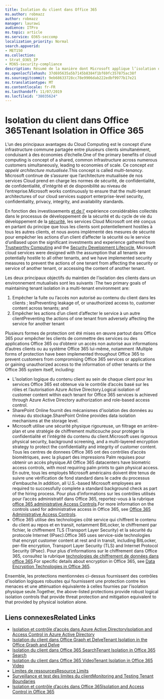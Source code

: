 ```yaml
---
title: Isolation du client dans Office 365
ms.author: robmazz
author: robmazz
manager: laurawi
audience: ITPro
ms.topic: article
ms.service: O365-seccomp
localization_priority: Normal
search.appverid:
- MET150
ms.collection:
- Strat_O365_IP
- M365-security-compliance
description: Résumé de la manière dont Microsoft applique l’isolation du client pour Office 365.
ms.openlocfilehash: 37d695635a5b7145b8384f1bf69fc357875ac38f
ms.sourcegitcommit: 9eb68633728cc78e9906dab222edbf9977b17e21
ms.translationtype: MT
ms.contentlocale: fr-FR
ms.lasthandoff: 11/07/2019
ms.locfileid: "38035624"
---
```

# <a name="tenant-isolation-in-office-365"></a><span data-ttu-id="c3065-103">Isolation du client dans Office 365</span><span class="sxs-lookup"><span data-stu-id="c3065-103">Tenant Isolation in Office 365</span></span>

<span data-ttu-id="c3065-104">L’un des principaux avantages du Cloud Computing est le concept d’une infrastructure commune partagée entre plusieurs clients simultanément, conduisant à des économies d’échelle.</span><span class="sxs-lookup"><span data-stu-id="c3065-104">One of the primary benefits of cloud computing is concept of a shared, common infrastructure across numerous customers simultaneously, leading to economies of scale.</span></span> <span data-ttu-id="c3065-105">Ce concept *est appelé architecture mutualisée*.</span><span class="sxs-lookup"><span data-stu-id="c3065-105">This concept is called *multi-tenancy*.</span></span> <span data-ttu-id="c3065-106">Microsoft continue de s’assurer que l’architecture mutualisée de nos services Cloud prend en charge les normes de sécurité, de confidentialité, de confidentialité, d’intégrité et de disponibilité au niveau de l’entreprise.</span><span class="sxs-lookup"><span data-stu-id="c3065-106">Microsoft works continuously to ensure that the multi-tenant architectures of our cloud services support enterprise-level security, confidentiality, privacy, integrity, and availability standards.</span></span>

<span data-ttu-id="c3065-107">En fonction des investissements [et de l'](https://www.microsoft.com/trust-center) expérience considérables collectés dans le processus de développement de la sécurité et du cycle de vie du développement de la [sécurité](https://www.microsoft.com/securityengineering/sdl/), les services Cloud Microsoft ont été conçus en partant du principe que tous les clients sont potentiellement hostiles à tous les autres clients, et nous avons implémenté des mesures de sécurité pour empêcher les actions d’un client d’affecter la sécurité ou le service d’un</span><span class="sxs-lookup"><span data-stu-id="c3065-107">Based upon the significant investments and experience gathered from [Trustworthy Computing](https://www.microsoft.com/trust-center) and the [Security Development Lifecycle](https://www.microsoft.com/securityengineering/sdl/), Microsoft cloud services were designed with the assumption that all tenants are potentially hostile to all other tenants, and we have implemented security measures to prevent the actions of one tenant from affecting the security or service of another tenant, or accessing the content of another tenant.</span></span>

<span data-ttu-id="c3065-108">Les deux principaux objectifs du maintien de l’isolation des clients dans un environnement mutualisés sont les suivants :</span><span class="sxs-lookup"><span data-stu-id="c3065-108">The two primary goals of maintaining tenant isolation in a multi-tenant environment are:</span></span>

1.  <span data-ttu-id="c3065-109">Empêcher la fuite ou l’accès non autorisé au contenu du client dans les clients ; les</span><span class="sxs-lookup"><span data-stu-id="c3065-109">Preventing leakage of, or unauthorized access to, customer content across tenants; and</span></span>
2.  <span data-ttu-id="c3065-110">Empêcher les actions d’un client d’affecter le service à un autre client</span><span class="sxs-lookup"><span data-stu-id="c3065-110">Preventing the actions of one tenant from adversely affecting the service for another tenant</span></span>

<span data-ttu-id="c3065-111">Plusieurs formes de protection ont été mises en œuvre partout dans Office 365 pour empêcher les clients de commettre des services ou des applications Office 365 ou d’obtenir un accès non autorisé aux informations d’autres clients ou au système Office 365 lui-même, notamment :</span><span class="sxs-lookup"><span data-stu-id="c3065-111">Multiple forms of protection have been implemented throughout Office 365 to prevent customers from compromising Office 365 services or applications or gaining unauthorized access to the information of other tenants or the Office 365 system itself, including:</span></span>

- <span data-ttu-id="c3065-112">L’isolation logique du contenu client au sein de chaque client pour les services Office 365 est obtenue via le contrôle d’accès basé sur les rôles et l’autorisation Azure Active Directory.</span><span class="sxs-lookup"><span data-stu-id="c3065-112">Logical isolation of customer content within each tenant for Office 365 services is achieved through Azure Active Directory authorization and role-based access control.</span></span>
- <span data-ttu-id="c3065-113">SharePoint Online fournit des mécanismes d’isolation des données au niveau du stockage.</span><span class="sxs-lookup"><span data-stu-id="c3065-113">SharePoint Online provides data isolation mechanisms at the storage level.</span></span>
- <span data-ttu-id="c3065-114">Microsoft utilise une sécurité physique rigoureuse, un filtrage en arrière-plan et une stratégie de chiffrement multicouche pour protéger la confidentialité et l’intégrité du contenu du client.</span><span class="sxs-lookup"><span data-stu-id="c3065-114">Microsoft uses rigorous physical security, background screening, and a multi-layered encryption strategy to protect the confidentiality and integrity of customer content.</span></span> <span data-ttu-id="c3065-115">Tous les centres de donnees Office 365 ont des contrôles d’accès biométriques, avec la plupart des impressions Palm requises pour obtenir un accès physique.</span><span class="sxs-lookup"><span data-stu-id="c3065-115">All Office 365 datacenters have biometric access controls, with most requiring palm prints to gain physical access.</span></span> <span data-ttu-id="c3065-116">En outre, tous les employés Microsoft américains doivent être tenus de suivre une vérification de fond standard dans le cadre du processus d’embauche.</span><span class="sxs-lookup"><span data-stu-id="c3065-116">In addition, all U.S.-based Microsoft employees are required to successfully complete a standard background check as part of the hiring process.</span></span> <span data-ttu-id="c3065-117">Pour plus d’informations sur les contrôles utilisés pour l’accès administratif dans Office 365, reportez-vous à la rubrique [office 365 administrative Access Controls](office-365-administrative-access-controls-overview.md).</span><span class="sxs-lookup"><span data-stu-id="c3065-117">For more information on the controls used for administrative access in Office 365, see [Office 365 Administrative Access Controls](office-365-administrative-access-controls-overview.md).</span></span>
- <span data-ttu-id="c3065-118">Office 365 utilise des technologies côté service qui chiffrent le contenu du client au repos et en transit, notamment BitLocker, le chiffrement par fichier, le chiffrement TLS (Transport Layer Security) et la sécurité du protocole Internet (IPsec).</span><span class="sxs-lookup"><span data-stu-id="c3065-118">Office 365 uses service-side technologies that encrypt customer content at rest and in transit, including BitLocker, per-file encryption, Transport Layer Security (TLS) and Internet Protocol Security (IPsec).</span></span> <span data-ttu-id="c3065-119">Pour plus d’informations sur le chiffrement dans Office 365, consultez la rubrique [technologies de chiffrement de données dans office 365](https://docs.microsoft.com/microsoft-365/compliance/office-365-encryption-in-the-microsoft-cloud-overview).</span><span class="sxs-lookup"><span data-stu-id="c3065-119">For specific details about encryption in Office 365, see [Data Encryption Technologies in Office 365](https://docs.microsoft.com/microsoft-365/compliance/office-365-encryption-in-the-microsoft-cloud-overview).</span></span>

<span data-ttu-id="c3065-120">Ensemble, les protections mentionnées ci-dessus fournissent des contrôles d’isolation logiques robustes qui fournissent une protection contre les menaces et une atténuation équivalente à celles fournies par l’isolation physique seule.</span><span class="sxs-lookup"><span data-stu-id="c3065-120">Together, the above-listed protections provide robust logical isolation controls that provide threat protection and mitigation equivalent to that provided by physical isolation alone.</span></span>

## <a name="related-links"></a><span data-ttu-id="c3065-121">Liens connexes</span><span class="sxs-lookup"><span data-stu-id="c3065-121">Related Links</span></span>

- [<span data-ttu-id="c3065-122">Isolation et contrôle d’accès dans Azure Active Directory</span><span class="sxs-lookup"><span data-stu-id="c3065-122">Isolation and Access Control in Azure Active Directory</span></span>](office-365-isolation-in-azure-active-directory.md)
- [<span data-ttu-id="c3065-123">Isolation du client dans Office Graph et Delve</span><span class="sxs-lookup"><span data-stu-id="c3065-123">Tenant Isolation in the Office Graph and Delve</span></span>](office-365-isolation-in-graph-and-delve.md)
- [<span data-ttu-id="c3065-124">Isolation du client dans Office 365 Search</span><span class="sxs-lookup"><span data-stu-id="c3065-124">Tenant Isolation in Office 365 Search</span></span>](office-365-isolation-in-office-365-search.md)
- [<span data-ttu-id="c3065-125">Isolation du client dans Office 365 Video</span><span class="sxs-lookup"><span data-stu-id="c3065-125">Tenant Isolation in Office 365 Video</span></span>](office-365-isolation-in-office-365-video.md)
- [<span data-ttu-id="c3065-126">Limites de ressources</span><span class="sxs-lookup"><span data-stu-id="c3065-126">Resource Limits</span></span>](office-365-resource-limits.md)
- [<span data-ttu-id="c3065-127">Surveillance et test des limites du client</span><span class="sxs-lookup"><span data-stu-id="c3065-127">Monitoring and Testing Tenant Boundaries</span></span>](office-365-monitoring-and-testing.md)
- [<span data-ttu-id="c3065-128">Isolation et contrôle d’accès dans Office 365</span><span class="sxs-lookup"><span data-stu-id="c3065-128">Isolation and Access Control in Office 365</span></span>](office-365-isolation-in-office-365.md)
